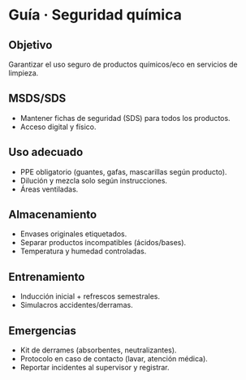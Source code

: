 # Guía · Seguridad química

## Objetivo
Garantizar el uso seguro de productos químicos/eco en servicios de limpieza.

## MSDS/SDS
- Mantener fichas de seguridad (SDS) para todos los productos.
- Acceso digital y físico.

## Uso adecuado
- PPE obligatorio (guantes, gafas, mascarillas según producto).
- Dilución y mezcla solo según instrucciones.
- Áreas ventiladas.

## Almacenamiento
- Envases originales etiquetados.
- Separar productos incompatibles (ácidos/bases).
- Temperatura y humedad controladas.

## Entrenamiento
- Inducción inicial + refrescos semestrales.
- Simulacros accidentes/derramas.

## Emergencias
- Kit de derrames (absorbentes, neutralizantes).
- Protocolo en caso de contacto (lavar, atención médica).
- Reportar incidentes al supervisor y registrar.

